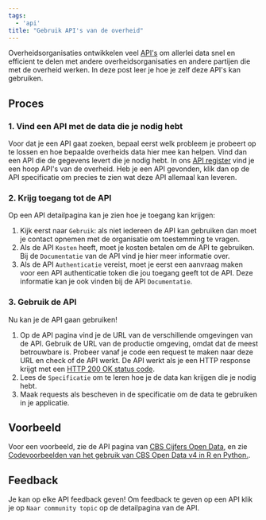 ```yaml
---
tags:
  - 'api'
title: "Gebruik API's van de overheid"
---
```


Overheidsorganisaties ontwikkelen veel [API's](https://nl.wikipedia.org/wiki/Application_programming_interface) om allerlei data snel en efficient te delen met andere overheidsorganisaties en andere partijen die met de overheid werken. In deze post leer je hoe je zelf deze API's kan gebruiken.

## Proces

### 1. Vind een API met de data die je nodig hebt

Voor dat je een API gaat zoeken, bepaal eerst welk probleem je probeert op te lossen en hoe bepaalde overheids data hier mee kan helpen. Vind dan een API die de gegevens levert die je nodig hebt. In ons [API register](https://developer.overheid.nl/apis) vind je een hoop API's van de overheid. Heb je een API gevonden, klik dan op de API specificatie om precies te zien wat deze API allemaal kan leveren.

### 2. Krijg toegang tot de API

Op een API detailpagina kan je zien hoe je toegang kan krijgen:

1. Kijk eerst naar `Gebruik`: als niet iedereen de API kan gebruiken dan moet je contact opnemen met de organisatie om toestemming te vragen.
2. Als de API `Kosten` heeft, moet je kosten betalen om de API te gebruiken. Bij de `Documentatie` van de API vind je hier meer informatie over.
3. Als de API `Authenticatie` vereist, moet je eerst een aanvraag maken voor een API authenticatie token die jou toegang geeft tot de API. Deze informatie kan je ook vinden bij de API `Documentatie`.

### 3. Gebruik de API

Nu kan je de API gaan gebruiken!

1. Op de API pagina vind je de URL van de verschillende omgevingen van de API. Gebruik de URL van de productie omgeving, omdat dat de meest betrouwbare is. Probeer vanaf je code een request te maken naar deze URL en check of de API werkt. De API werkt als je een HTTP response krijgt met een [HTTP 200 OK  status code](https://developer.mozilla.org/en-US/docs/Web/HTTP/Status/200).
2. Lees de `Specificatie` om te leren hoe je de data kan krijgen die je nodig hebt. 
3. Maak requests als bescheven in de specificatie om de data te gebruiken in je applicatie.

## Voorbeeld

Voor een voorbeeld, zie de API pagina van [CBS Cijfers Open Data](https://developer.overheid.nl/apis/cbs-cijfers), en zie [Codevoorbeelden van het gebruik van CBS Open Data v4 in R en Python.](https://github.com/statistiekcbs/CBS-Open-Data-v4).

## Feedback

Je kan op elke API feedback geven! Om feedback te geven op een API klik je op `Naar community topic` op de detailpagina van de API.